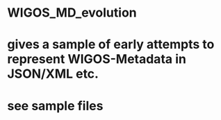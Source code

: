 # WIGOS_MD_evolution
# gives a sample of early attempts to represent WIGOS-Metadata in JSON/XML etc. 
#
# see sample files
